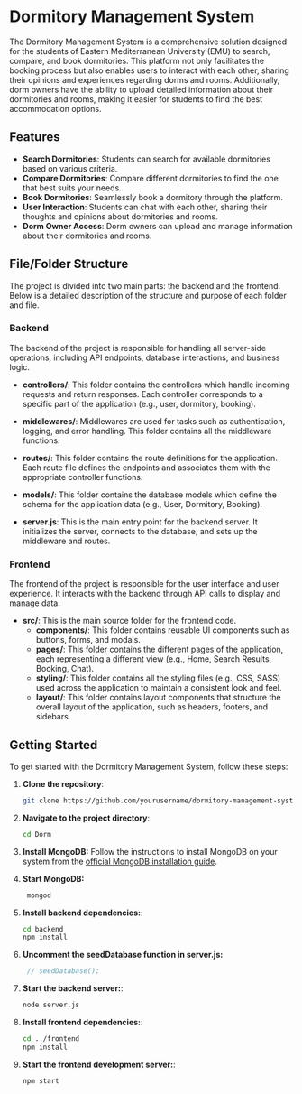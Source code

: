# Dormitory Management System

The Dormitory Management System is a comprehensive solution designed for the students of Eastern Mediterranean University (EMU) to search, compare, and book dormitories. This platform not only facilitates the booking process but also enables users to interact with each other, sharing their opinions and experiences regarding dorms and rooms. Additionally, dorm owners have the ability to upload detailed information about their dormitories and rooms, making it easier for students to find the best accommodation options.

## Features

- **Search Dormitories**: Students can search for available dormitories based on various criteria.
- **Compare Dormitories**: Compare different dormitories to find the one that best suits your needs.
- **Book Dormitories**: Seamlessly book a dormitory through the platform.
- **User Interaction**: Students can chat with each other, sharing their thoughts and opinions about dormitories and rooms.
- **Dorm Owner Access**: Dorm owners can upload and manage information about their dormitories and rooms.

## File/Folder Structure

The project is divided into two main parts: the backend and the frontend. Below is a detailed description of the structure and purpose of each folder and file.

### Backend

The backend of the project is responsible for handling all server-side operations, including API endpoints, database interactions, and business logic.

- **controllers/**: This folder contains the controllers which handle incoming requests and return responses. Each controller corresponds to a specific part of the application (e.g., user, dormitory, booking).

- **middlewares/**: Middlewares are used for tasks such as authentication, logging, and error handling. This folder contains all the middleware functions.

- **routes/**: This folder contains the route definitions for the application. Each route file defines the endpoints and associates them with the appropriate controller functions.

- **models/**: This folder contains the database models which define the schema for the application data (e.g., User, Dormitory, Booking).

- **server.js**: This is the main entry point for the backend server. It initializes the server, connects to the database, and sets up the middleware and routes.

### Frontend

The frontend of the project is responsible for the user interface and user experience. It interacts with the backend through API calls to display and manage data.

- **src/**: This is the main source folder for the frontend code.
  - **components/**: This folder contains reusable UI components such as buttons, forms, and modals.
  - **pages/**: This folder contains the different pages of the application, each representing a different view (e.g., Home, Search Results, Booking, Chat).
  - **styling/**: This folder contains all the styling files (e.g., CSS, SASS) used across the application to maintain a consistent look and feel.
  - **layout/**: This folder contains layout components that structure the overall layout of the application, such as headers, footers, and sidebars.

## Getting Started

To get started with the Dormitory Management System, follow these steps:

1. **Clone the repository**:
   ```bash
   git clone https://github.com/yourusername/dormitory-management-system.git

2. **Navigate to the project directory**:
    ```bash
    cd Dorm
    
3. **Install MongoDB:**
    Follow the instructions to install MongoDB on your system from the [official MongoDB installation guide](https://www.mongodb.com/docs/manual/installation/).

4. **Start MongoDB:**
   ```bash
    mongod

5. **Install backend dependencies:**:
   ```bash
   cd backend
   npm install
   
6. **Uncomment the seedDatabase function in server.js:**
   ```javascript
    // seedDatabase();
   ```

7. **Start the backend server:**:
    ```bash
    node server.js

8. **Install frontend dependencies:**:
    ```bash
    cd ../frontend
    npm install

9. **Start the frontend development server:**:
    ```bash
    npm start